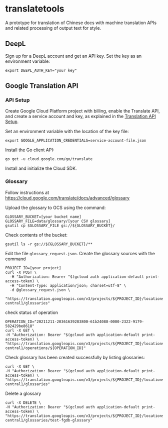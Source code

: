 # translatetools
A prototype for translation of Chinese docs with machine translation APIs and
related processing of output text for style.

## DeepL

Sign up for a DeepL account and get an API key. Set the key as an environment
variable:

```shell
export DEEPL_AUTH_KEY="your key"
```

## Google Translation API

### API Setup
Create Google Cloud Platform project with billing, enable the Translate API, and
create a service account and key, as explained in the
[Translation API Setup](https://cloud.google.com/translate/docs/setup).

Set an environment variable with the location of the key file:

```shell
export GOOGLE_APPLICATION_CREDENTIALS=service-account-file.json
```

Install the Go client API:
```shell
go get -u cloud.google.com/go/translate
```

Install and initialize the Cloud SDK.

### Glossary

Follow instructions at
https://cloud.google.com/translate/docs/advanced/glossary

Upload the glossary to GCS using the command:

```shell
GLOSSARY_BUCKET=[your bucket name]
GLOSSARY_FILE=data/glossary/[your CSV glossary]
gsutil cp $GLOSSARY_FILE gs://${GLOSSARY_BUCKET}/
```

Check contents of the bucket:

```shell
gsutil ls -r gs://${GLOSSARY_BUCKET}/**
```

Edit the file `glossary_request.json`. Create the glossary sources with the
command

```shell
PROJECT_ID=[your project]
curl -X POST \
  -H "Authorization: Bearer "$(gcloud auth application-default print-access-token) \
  -H "Content-Type: application/json; charset=utf-8" \
  -d @glossary_request.json \
  "https://translation.googleapis.com/v3/projects/${PROJECT_ID}/locations/us-central1/glossaries"
```

check status of operation

```shell
OPERATION_ID="20211211-20361639283800-61b24088-0000-2322-9179-582429be8618"
curl -X GET \
-H "Authorization: Bearer "$(gcloud auth application-default print-access-token) \
"https://translation.googleapis.com/v3/projects/${PROJECT_ID}/locations/us-central1/operations/${OPERATION_ID}"
```

Check glossary has been created successfully by listing glossaries:

```shell
curl -X GET \
-H "Authorization: Bearer "$(gcloud auth application-default print-access-token) \
"https://translation.googleapis.com/v3/projects/${PROJECT_ID}/locations/us-central1/glossaries"
```

Delete a glossary

```shell
curl -X DELETE \
-H "Authorization: Bearer "$(gcloud auth application-default print-access-token) \
"https://translation.googleapis.com/v3/projects/${PROJECT_ID}/locations/us-central1/glossaries/test-fgdb-glossary"
```
